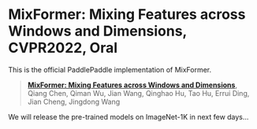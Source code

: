 # MixFormer: Mixing Features across Windows and Dimensions, CVPR2022, Oral
This is the official PaddlePaddle implementation of MixFormer.

> [**MixFormer: Mixing Features across Windows and Dimensions**](https://arxiv.org/abs/xxx),            
> Qiang Chen, Qiman Wu, Jian Wang, Qinghao Hu, Tao Hu, Errui Ding, Jian Cheng, Jingdong Wang

We will release the pre-trained models on ImageNet-1K in next few days...
